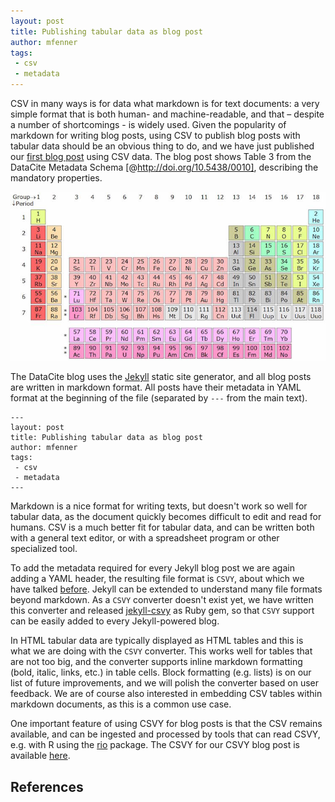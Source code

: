```yaml
---
layout: post
title: Publishing tabular data as blog post
author: mfenner
tags:
 - csv
 - metadata
---
```

CSV in many ways is for data what markdown is for text documents: a very simple format that is both human- and machine-readable, and that – despite a number of shortcomings - is widely used. Given the popularity of markdown for writing blog posts, using CSV to publish blog posts with tabular data should be an obvious thing to do, and we have just published our [first blog post](/datacite-mandatory-properties/) using CSV data. The blog post shows Table 3 from the DataCite Metadata Schema [@http://doi.org/10.5438/0010], describing the mandatory properties.

![Periodic table of elements. From: [Wikipedia](https://en.wikipedia.org/wiki/Periodic_table)](/assets/images/2016/05/periodic_table.jpg)

The DataCite blog uses the [Jekyll](https://jekyllrb.com) static site generator, and all blog posts are written in markdown format. All posts have their metadata in YAML format at the beginning of the file (separated by `---` from the main text).

```
---
layout: post
title: Publishing tabular data as blog post
author: mfenner
tags:
 - csv
 - metadata
---
```

Markdown is a nice format for writing texts, but doesn't work so well for tabular data, as the document quickly becomes difficult to edit and read for humans. CSV is a much better fit for tabular data, and can be written both with a general text editor, or with a spreadsheet program or other specialized tool.

To add the metadata required for every Jekyll blog post we are again adding a YAML header, the resulting file format is `CSVY`, about which we have talked [before](/thinking-about-csv/). Jekyll can be extended to understand many file formats beyond markdown. As a `CSVY` converter doesn't exist yet, we have written this converter and released [jekyll-csvy](https://github.com/datacite/jekyll-csvy) as Ruby gem, so that `CSVY` support can be easily added to every Jekyll-powered blog.

In HTML tabular data are typically displayed as HTML tables and this is what we are doing with the `CSVY` converter. This works well for tables that are not too big, and the converter supports inline markdown formatting (bold, italic, links, etc.) in table cells. Block formatting (e.g. lists) is on our list of future improvements, and we will polish the converter based on user feedback. We are of course also interested in embedding CSV tables within markdown documents, as this is a common use case.

One important feature of using CSVY for blog posts is that the CSV remains available, and can be ingested and processed by tools that can read CSVY, e.g. with R using the [rio](https://cran.r-project.org/web/packages/rio/index.html) package. The CSVY for our CSVY blog post is available [here](https://github.com/datacite/blog/blob/master/_posts/2016-05-18-datacite-mandatory-properties.csvy).

## References
